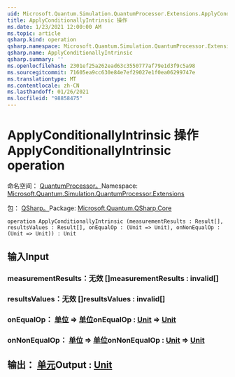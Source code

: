 ```yaml
---
uid: Microsoft.Quantum.Simulation.QuantumProcessor.Extensions.ApplyConditionallyIntrinsic
title: ApplyConditionallyIntrinsic 操作
ms.date: 1/23/2021 12:00:00 AM
ms.topic: article
qsharp.kind: operation
qsharp.namespace: Microsoft.Quantum.Simulation.QuantumProcessor.Extensions
qsharp.name: ApplyConditionallyIntrinsic
qsharp.summary: ''
ms.openlocfilehash: 2301ef25a262ead63c3550777af79e1d3f9c5a98
ms.sourcegitcommit: 71605ea9cc630e84e7ef29027e1f0ea06299747e
ms.translationtype: MT
ms.contentlocale: zh-CN
ms.lasthandoff: 01/26/2021
ms.locfileid: "98858475"
---
```

# <a name="applyconditionallyintrinsic-operation"></a><span data-ttu-id="17432-102">ApplyConditionallyIntrinsic 操作</span><span class="sxs-lookup"><span data-stu-id="17432-102">ApplyConditionallyIntrinsic operation</span></span>

<span data-ttu-id="17432-103">命名空间： [QuantumProcessor。](xref:Microsoft.Quantum.Simulation.QuantumProcessor.Extensions)</span><span class="sxs-lookup"><span data-stu-id="17432-103">Namespace: [Microsoft.Quantum.Simulation.QuantumProcessor.Extensions](xref:Microsoft.Quantum.Simulation.QuantumProcessor.Extensions)</span></span>

<span data-ttu-id="17432-104">包： [QSharp。](https://nuget.org/packages/Microsoft.Quantum.QSharp.Core)</span><span class="sxs-lookup"><span data-stu-id="17432-104">Package: [Microsoft.Quantum.QSharp.Core](https://nuget.org/packages/Microsoft.Quantum.QSharp.Core)</span></span>




```qsharp
operation ApplyConditionallyIntrinsic (measurementResults : Result[], resultsValues : Result[], onEqualOp : (Unit => Unit), onNonEqualOp : (Unit => Unit)) : Unit
```


## <a name="input"></a><span data-ttu-id="17432-105">输入</span><span class="sxs-lookup"><span data-stu-id="17432-105">Input</span></span>

### <a name="measurementresults--__invalidresult__"></a><span data-ttu-id="17432-106">measurementResults：__无效 <Result>__[]</span><span class="sxs-lookup"><span data-stu-id="17432-106">measurementResults : __invalid<Result>__[]</span></span>




### <a name="resultsvalues--__invalidresult__"></a><span data-ttu-id="17432-107">resultsValues：__无效 <Result>__[]</span><span class="sxs-lookup"><span data-stu-id="17432-107">resultsValues : __invalid<Result>__[]</span></span>




### <a name="onequalop--unit--unit"></a><span data-ttu-id="17432-108">onEqualOp： [单位](xref:microsoft.quantum.lang-ref.unit) => [单位](xref:microsoft.quantum.lang-ref.unit)</span><span class="sxs-lookup"><span data-stu-id="17432-108">onEqualOp : [Unit](xref:microsoft.quantum.lang-ref.unit) => [Unit](xref:microsoft.quantum.lang-ref.unit)</span></span> 




### <a name="onnonequalop--unit--unit"></a><span data-ttu-id="17432-109">onNonEqualOp： [单位](xref:microsoft.quantum.lang-ref.unit) => [单位](xref:microsoft.quantum.lang-ref.unit)</span><span class="sxs-lookup"><span data-stu-id="17432-109">onNonEqualOp : [Unit](xref:microsoft.quantum.lang-ref.unit) => [Unit](xref:microsoft.quantum.lang-ref.unit)</span></span> 





## <a name="output--unit"></a><span data-ttu-id="17432-110">输出： [单元](xref:microsoft.quantum.lang-ref.unit)</span><span class="sxs-lookup"><span data-stu-id="17432-110">Output : [Unit](xref:microsoft.quantum.lang-ref.unit)</span></span>

